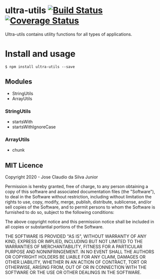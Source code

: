 # ultra-utils [![Build Status](https://travis-ci.com/JoseClaudioADS/ultra-utils.svg?branch=master)](https://travis-ci.com/JoseClaudioADS/ultra-utils) [![Coverage Status](https://coveralls.io/repos/github/JoseClaudioADS/ultra-utils/badge.svg?branch=master)](https://coveralls.io/github/JoseClaudioADS/ultra-utils?branch=master)

Ultra-utils contains utility functions for all types of applications.

# Install and usage

    $ npm install ultra-utils --save

## Modules

- StringUtils
- ArrayUtils

### StringUtils

- startsWith
- startsWithIgnoreCase

### ArrayUtils

- chunk

## MIT Licence

Copyright 2020 - Jose Claudio da Silva Junior

Permission is hereby granted, free of charge, to any person obtaining a copy of this software and associated documentation files (the "Software"), to deal in the Software without restriction, including without limitation the rights to use, copy, modify, merge, publish, distribute, sublicense, and/or sell copies of the Software, and to permit persons to whom the Software is furnished to do so, subject to the following conditions:

The above copyright notice and this permission notice shall be included in all copies or substantial portions of the Software.

THE SOFTWARE IS PROVIDED "AS IS", WITHOUT WARRANTY OF ANY KIND, EXPRESS OR IMPLIED, INCLUDING BUT NOT LIMITED TO THE WARRANTIES OF MERCHANTABILITY, FITNESS FOR A PARTICULAR PURPOSE AND NONINFRINGEMENT. IN NO EVENT SHALL THE AUTHORS OR COPYRIGHT HOLDERS BE LIABLE FOR ANY CLAIM, DAMAGES OR OTHER LIABILITY, WHETHER IN AN ACTION OF CONTRACT, TORT OR OTHERWISE, ARISING FROM, OUT OF OR IN CONNECTION WITH THE SOFTWARE OR THE USE OR OTHER DEALINGS IN THE SOFTWARE.
